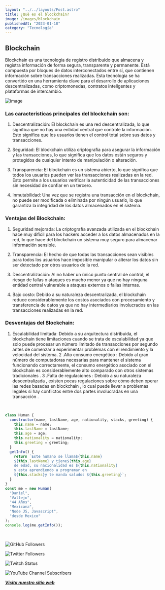 ```yaml
---
layout: "../../layouts/Post.astro"
title: ¿Què es el blockchain?
image: /images/blockchain
publishedAt: "2023-01-10"
category: "Tecnología"
---
```


## Blockchain

Blockchain es una tecnología de registro distribuido que almacena y registra información de forma segura, transparente y permanente. Está compuesta por bloques de datos interconectados entre sí, que contienen información sobre transacciones realizadas. Esta tecnología se ha convertido en una herramienta clave para el desarrollo de aplicaciones descentralizadas, como criptomonedas, contratos inteligentes y plataformas de intercambio.

![image](https://c1.wallpaperflare.com/preview/847/798/557/bitcoin-blockchain-currency-business.jpg)

### Las características principales del blockchain son:

1. Descentralización: El blockchain es una red descentralizada, lo que significa que no hay una entidad central que controle la información. Esto significa que los usuarios tienen el control total sobre sus datos y transacciones.

2. Seguridad: El blockchain utiliza criptografía para asegurar la información y las transacciones, lo que significa que los datos están seguros y protegidos de cualquier intento de manipulación o alteración.

3. Transparencia: El blockchain es un sistema abierto, lo que significa que todos los usuarios pueden ver las transacciones realizadas en la red. Esto permite a los usuarios verificar la autenticidad de las transacciones sin necesidad de confiar en un tercero.

4. Inmutabilidad: Una vez que se registra una transacción en el blockchain, no puede ser modificada o eliminada por ningún usuario, lo que garantiza la integridad de los datos almacenados en el sistema.

### Ventajas del Blockchain:

1. Seguridad mejorada: La criptografía avanzada utilizada en el blockchain hace muy difícil para los hackers acceder a los datos almacenados en la red, lo que hace del blockchain un sistema muy seguro para almacenar información sensible.

2. Transparencia: El hecho de que todas las transacciones sean visibles para todos los usuarios hace imposible manipular o alterar los datos sin ser detectado por otros usuarios de la red.

3. Descentralización: Al no haber un único punto central de control, el riesgo de fallas o ataques es mucho menor ya que no hay ninguna entidad central vulnerable a ataques externos o fallas internas.

4. Bajo costo: Debido a su naturaleza descentralizada, el blockchain reduce considerablemente los costos asociados con procesamiento y transferencia de datos ya que no hay intermediarios involucrados en las transacciones realizadas en la red.

### Desventajas del Blockchain:

1. Escalabilidad limitada: Debido a su arquitectura distribuida, el blockchain tiene limitaciones cuando se trata de escalabilidad ya que solo puede procesar un número limitado de transacciones por segundo antes de comenzar a experimentar problemas con el rendimiento y la velocidad del sistema.
   2 .Alto consumo energético : Debido al gran número de computadoras necesarias para mantener el sistema funcionando correctamente, el consumo energético asociado con el blockchain es considerablemente alto comparado con otros sistemas tradicionales .
   3 .Falta de regulaciones : Debido a su naturaleza descentralizada , existen pocas regulaciones sobre cómo deben operar las redes basadas en blockchain , lo cual puede llevar a problemas legales si hay conflictos entre dos partes involucradas en una transacción .

<br/>

```js
class Human {
  constructor(name, lastName, age, nationality, stacks, greeting) {
    this.name = name;
    this.lastName = lastName;
    this.age = age;
    this.nationality = nationality;
    this.greeting = greeting;
  }
  getInfo() {
    return `Este humano se llama${this.name}
    ${this.lastName} y tiene${this.age}
    de edad, su nacionalidad es ${this.nationality}
    y esta aprendiendo a programar en 
    ${this.stacks}y te manda saludos ${this.greeting}`;
  }
}
const me = new Human(
  "Daniel",
  "Vallejo",
  "44 Años",
  "Mexicana",
  "Node JS, Javascript",
  "desde Mexico"
);
console.log(me.getInfo());
```

<br/>

![GitHub Followers](https://img.shields.io/github/followers/DanyVeneno?style=social)

![Twitter Followers](https://img.shields.io/twitter/follow/venenodigital?style=social)

![Twitch Status](https://img.shields.io/twitch/status/yehiibhii?style=social)

![YouTube Channel Subscribers](https://img.shields.io/youtube/channel/subscribers/UC8UhdMAKJX56O2PY8kzBIlw?style=social)

[**_Visita nuestro sitio web_**](https://juanitovenenoestudio.netlify.app/)
